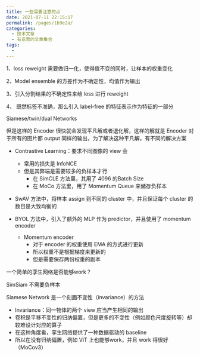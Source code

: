 ```yaml
---
title: 一些需要注意的点
date: 2021-07-11 22:15:17
permalink: /pages/1b9e2a/
categories:
  - 技术文章
  - 有意思的文章集合
tags:
  - 
---
```

1、loss reweight 需要做归一化，使得值不变的同时，让样本的权重变化

2、Model ensemble 的方差作为不确定性，均值作为输出

3、引入分割结果的不确定性来给 loss 进行 reweight

4、 既然标签不准确，那么引入 label-free 的特征表示作为特征的一部分

Siamese/twin/dual Networks

但是这样的 Encoder 很快就会发现平凡解或者退化解，这样的解就是 Encoder 对于所有的图片都 output 同样的输出，为了解决这种平凡解，有不同的解决方案

- Contrastive Learning：要求不同图像的 view 会
  - 常用的损失是 InfoNCE 
  - 但是其弊端是需要较多的负样本才行
    - 在 SimCLE 方法里，其用了 4096 的Batch Size
    - 在 MoCo 方法里，用了 Momentum Queue 来储存负样本
- SwAV 方法中，将样本 assign 到不同的 cluster 中，并且保证每个 cluster 的数目是大致均衡的

- BYOL 方法中，引入了额外的 MLP 作为 predictor，并且使用了 momentum encoder
  - Momentum encoder
    - 对于 encoder 的权重使用 EMA 的方式进行更新
    - 所以权重不是根据梯度来更新的
    - 但是需要保存两份权重的副本  



一个简单的孪生网络是否能够work？

SimSiam 不需要负样本

Siamese Network 是一个刻画不变性（invariance）的方法

- Invariance：同一物体的两个 view 应当产生相同的输出
- 卷积是平移不变性的归纳偏置，但是更多的不变性（例如颜色尺度旋转等）却较难设计对应的算子
- 在这种角度看，孪生网络提供了一种数据驱动的 baseline
- 所以在没有归纳偏置，例如 ViT 上也能够work，并且 work 得很好（MoCov3）